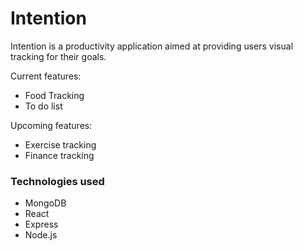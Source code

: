 # Intention

Intention is a productivity application aimed at providing users visual tracking for their goals.

Current features:

- Food Tracking
- To do list

Upcoming features:

- Exercise tracking
- Finance tracking

### Technologies used

- MongoDB
- React
- Express
- Node.js
